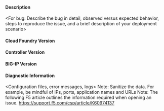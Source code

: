 
#### Description
<For bug: Describe the bug in detail, observed versus expected behavior, steps to reproduce the issue, and a brief description of your deployment scenario>
<For enhancement: Describe the enhancement request in detail>

#### Cloud Foundry Version
<Version of Cloud Foundry being used>

#### Controller Version
<Version of cf-bigip-ctlr being used>

#### BIG-IP Version
<Version of BIG-IP being used>

#### Diagnostic Information
<Configuration files, error messages, logs>
Note: Sanitize the data. For example, be mindful of IPs, ports, application names and URLs
Note: The following F5 article outlines the information required when opening an issue.
https://support.f5.com/csp/article/K60974137
